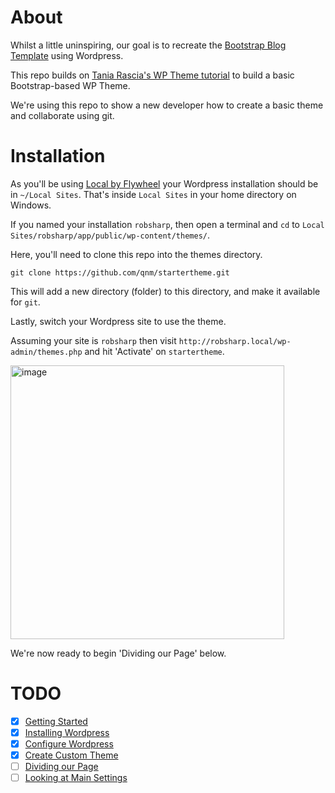 # About

Whilst a little uninspiring, our goal is to recreate the [Bootstrap Blog Template](http://getbootstrap.com/examples/blog/) using Wordpress.

This repo builds on [Tania Rascia's WP Theme tutorial](https://www.taniarascia.com/developing-a-wordpress-theme-from-scratch/) to build a basic Bootstrap-based WP Theme.

We're using this repo to show a new developer how to create a basic theme and collaborate using git.

# Installation

As you'll be using [Local by Flywheel](https://localbyflywheel.com/) your Wordpress installation should be in `~/Local Sites`. That's inside `Local Sites` in your home directory on Windows.

If you named your installation `robsharp`, then open a terminal and `cd` to `Local Sites/robsharp/app/public/wp-content/themes/`.

Here, you'll need to clone this repo into the themes directory.

`git clone https://github.com/qnm/startertheme.git`

This will add a new directory (folder) to this directory, and make it available for `git`.

Lastly, switch your Wordpress site to use the theme.

Assuming your site is `robsharp` then visit `http://robsharp.local/wp-admin/themes.php` and hit 'Activate' on `startertheme`.

<img width="438" alt="image" src="https://user-images.githubusercontent.com/5343/72327471-4928db80-3705-11ea-9951-a3ad13632e9a.png">

We're now ready to begin 'Dividing our Page' below.

# TODO

- [x] [Getting Started](https://www.taniarascia.com/developing-a-wordpress-theme-from-scratch/#getting-started-the-design)
- [x] [Installing Wordpress](https://www.taniarascia.com/developing-a-wordpress-theme-from-scratch/#installing-wordpress)
- [x] [Configure Wordpress](https://www.taniarascia.com/developing-a-wordpress-theme-from-scratch/#configure-wordpress)
- [x] [Create Custom Theme](https://www.taniarascia.com/developing-a-wordpress-theme-from-scratch/#creating-your-custom-theme)
- [ ] [Dividing our Page](https://www.taniarascia.com/developing-a-wordpress-theme-from-scratch/#dividing-your-page-into-sections)
- [ ] [Looking at Main Settings](https://www.taniarascia.com/developing-a-wordpress-theme-from-scratch/#main-settings)
